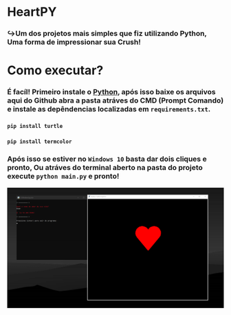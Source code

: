 # HeartPY
### ↪Um dos projetos mais simples que fiz utilizando Python, Uma forma de impressionar sua Crush!

# Como executar?
### É facíl! Primeiro instale o [Python](https://www.python.org/downloads/), após isso baixe os arquivos aqui do Github abra a pasta atráves do CMD (Prompt Comando) e instale as depêndencias localizadas em `requirements.txt`.

#### ```pip install turtle```
#### ```pip install termcolor```

### Após isso se estiver no `Windows 10` basta dar dois cliques e pronto, Ou atráves do terminal aberto na pasta do projeto execute `python main.py` e pronto!

![exemplo](img/Exemplo.png)
